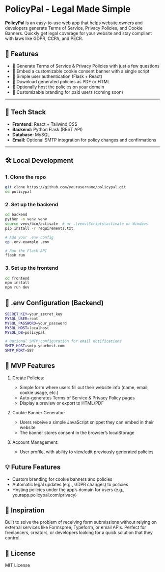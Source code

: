 # PolicyPal - Legal Made Simple

**PolicyPal** is an easy-to-use web app that helps website owners and developers generate Terms of Service, Privacy Policies, and Cookie Banners. Quickly get legal coverage for your website and stay compliant with laws like GDPR, CCPA, and PECR.

## 🚀 Features

- 📝 Generate Terms of Service & Privacy Policies with just a few questions
- 🍪 Embed a customizable cookie consent banner with a single script
- 🔐 Simple user authentication (Flask + React)
- 📑 Download generated policies as PDF or HTML
- 📡 Optionally host the policies on your domain
- 🎨 Customizable branding for paid users (coming soon)

---

## 🧱 Tech Stack

- **Frontend:** React + Tailwind CSS
- **Backend:** Python Flask (REST API)
- **Database:** MySQL
- **Email:** Optional SMTP integration for policy changes and confirmations

---

## 🛠️ Local Development

### 1. Clone the repo

```bash
git clone https://github.com/yourusername/policypal.git
cd policypal
```

### 2. Set up the backend

```bash
cd backend
python -m venv venv
source venv/bin/activate  # or .\venv\Scripts\activate on Windows
pip install -r requirements.txt

# Add your .env config
cp .env.example .env

# Run the Flask API
flask run
```

### 3. Set up the frontend

```bash
cd frontend
npm install
npm run dev
```

## 🔐 .env Configuration (Backend)

```bash
SECRET_KEY=your_secret_key
MYSQL_USER=root
MYSQL_PASSWORD=your_password
MYSQL_HOST=localhost
MYSQL_DB=policypal

# Optional SMTP configuration for email notifications
SMTP_HOST=smtp.yourhost.com
SMTP_PORT=587
```

## 🧪 MVP Features

1. Create Policies:
    - Simple form where users fill out their website info (name, email, cookie usage, etc.)
    - Auto-generates Terms of Service & Privacy Policy pages
    - Display a preview or export to HTML/PDF

2. Cookie Banner Generator:
    - Users receive a simple JavaScript snippet they can embed in their website
    - The banner stores consent in the browser’s localStorage

3. Account Management:
    - User profile, with ability to view/edit previously generated policies

## 💡 Future Features

- Custom branding for cookie banners and policies
- Automatic legal updates (e.g., GDPR changes) to policies
- Hosting policies under the app’s domain for users (e.g., yourapp.policypal.com/privacy)

## 💬 Inspiration

Built to solve the problem of receiving form submissions without relying on external services like Formspree, Typeform, or email APIs. Perfect for freelancers, creators, or developers looking for a quick solution that they control.

## 📄 License

MIT License
